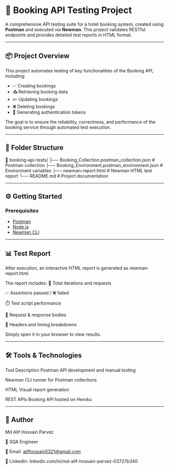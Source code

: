 # 🧪 Booking API Testing Project

A comprehensive API testing suite for a hotel booking system, created using **Postman** and executed via **Newman**. This project validates RESTful endpoints and provides detailed test reports in HTML format.

---

## 📦 Project Overview

This project automates testing of key functionalities of the Booking API, including:

- ✅ Creating bookings
- 📥 Retrieving booking data
- ✏️ Updating bookings
- ❌ Deleting bookings
- 🔐 Generating authentication tokens

The goal is to ensure the reliability, correctness, and performance of the booking service through automated test execution.

---

## 📁 Folder Structure

📂 booking-api-tests/
├── Booking_Collection.postman_collection.json # Postman collection
├── Booking_Environment.postman_environment.json # Environment variables
├── newman-report.html # Newman HTML test report
└── README.md # Project documentation

---

## ⚙️ Getting Started

### Prerequisites

- [Postman](https://www.postman.com/)
- [Node.js](https://nodejs.org/)
- [Newman CLI](https://github.com/postmanlabs/newman)

---

## 📊 Test Report

After execution, an interactive HTML report is generated as newman-report.html.

The report includes:
🔄 Total iterations and requests

✅ Assertions passed / ❌ failed

⏱️ Test script performance

📨 Request & response bodies

🧾 Headers and timing breakdowns

Simply open it in your browser to view results.

---

## 🛠️ Tools & Technologies

Tool	Description
Postman	API development and manual testing

Newman	CLI runner for Postman collections

HTML	Visual report generation

REST APIs	Booking API hosted on Heroku

---

## 👤 Author

Md Alif Hossain Parvez

🧪 SQA Engineer

📧 Email: alifhossain5321@gmail.com

🔗 LinkedIn: linkedin.com/in/md-alif-hossain-parvez-03727b340
